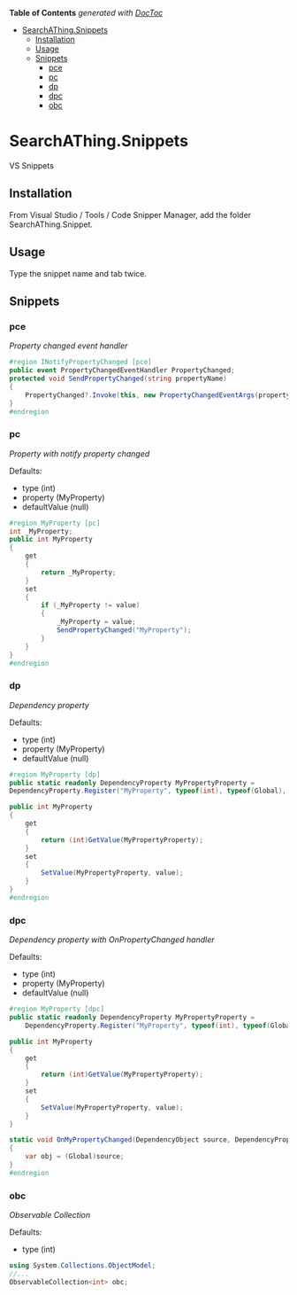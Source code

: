 <!-- START doctoc generated TOC please keep comment here to allow auto update -->
<!-- DON'T EDIT THIS SECTION, INSTEAD RE-RUN doctoc TO UPDATE -->
**Table of Contents**  *generated with [DocToc](https://github.com/thlorenz/doctoc)*

- [SearchAThing.Snippets](#searchathingsnippets)
  - [Installation](#installation)
  - [Usage](#usage)
  - [Snippets](#snippets)    
    - [pce](#pce)
    - [pc](#pc)
    - [dp](#dp)
    - [dpc](#dpc)
    - [obc](#obc)

<!-- END doctoc generated TOC please keep comment here to allow auto update -->

# SearchAThing.Snippets
VS Snippets

## Installation

From Visual Studio / Tools / Code Snipper Manager, add the folder SearchAThing.Snippet.

## Usage

Type the snippet name and tab twice.

## Snippets

### pce

*Property changed event handler*

```csharp
#region INotifyPropertyChanged [pce]       
public event PropertyChangedEventHandler PropertyChanged;
protected void SendPropertyChanged(string propertyName)
{
    PropertyChanged?.Invoke(this, new PropertyChangedEventArgs(propertyName));
}
#endregion
```

### pc

*Property with notify property changed*

Defaults:
- type (int)
- property (MyProperty)
- defaultValue (null)

```csharp
#region MyProperty [pc]
int _MyProperty;
public int MyProperty
{
    get
    {
        return _MyProperty;
    }
    set
    {
        if (_MyProperty != value)
        {
            _MyProperty = value;
            SendPropertyChanged("MyProperty");
        }
    }
}
#endregion
```

### dp

*Dependency property*

Defaults:
- type (int)
- property (MyProperty)
- defaultValue (null)

```csharp
#region MyProperty [dp]
public static readonly DependencyProperty MyPropertyProperty =
DependencyProperty.Register("MyProperty", typeof(int), typeof(Global), new FrameworkPropertyMetadata(null));

public int MyProperty
{
    get
    {
        return (int)GetValue(MyPropertyProperty);
    }
    set
    {
        SetValue(MyPropertyProperty, value);
    }
}
#endregion
```

### dpc

*Dependency property with OnPropertyChanged handler*

Defaults:
- type (int)
- property (MyProperty)
- defaultValue (null)

```csharp
#region MyProperty [dpc]
public static readonly DependencyProperty MyPropertyProperty =
    DependencyProperty.Register("MyProperty", typeof(int), typeof(Global), new FrameworkPropertyMetadata(null, OnMyPropertyChanged));

public int MyProperty
{
    get
    {
        return (int)GetValue(MyPropertyProperty);
    }
    set
    {
        SetValue(MyPropertyProperty, value);
    }
}

static void OnMyPropertyChanged(DependencyObject source, DependencyPropertyChangedEventArgs e)
{
    var obj = (Global)source;
}
#endregion
```

### obc

*Observable Collection*

Defaults:
- type (int)

```csharp
using System.Collections.ObjectModel;
//...
ObservableCollection<int> obc;
```